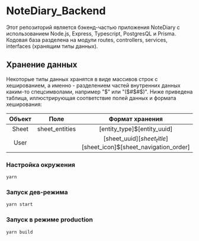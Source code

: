 # NoteDiary_Backend

Этот репозиторий является бэкенд-частью приложения NoteDiary
с использованием Node.js, Express, Typescript, PostgresQL и Prisma. 
Кодовая база разделена на модули routes, 
controllers, services, interfaces (хранящим типы данных).

## Хранение данных

Некоторые типы данных хранятся в виде массивов строк с хешированием, а именно - разделением частей внутренних данных каким-то спецсимволами, например "$" или "($#$#$)". 
Ниже приведена таблица, иллюстрирующая соответствие полей данных и формата хеширования:

| Объект  |      Поле       |                         Формат хранения                          |
|:-------:|:---------------:|:----------------------------------------------------------------:|
|  Sheet  | sheet_entities  |                   [entity_type]$[entity_uuid]                    |
|  User   |           | [sheet_uuid]$[sheet_title]$[sheet_icon]$[sheet_navigation_order] |

### Настройка окружения

```sh
yarn
```

### Запуск дев-режима

```sh
yarn start
```

### Запуск в режиме production

```sh
yarn build
```